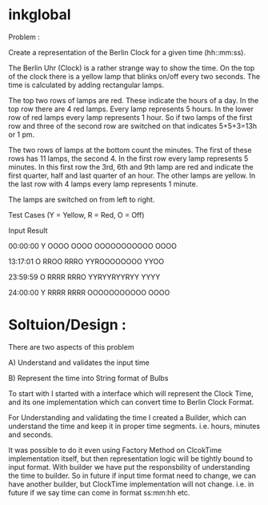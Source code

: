 inkglobal
=========

Problem : 

Create a representation of the Berlin Clock for a given time (hh::mm:ss).

The Berlin Uhr (Clock) is a rather strange way to show the time. On the top of the clock there is a yellow lamp that blinks on/off every two seconds. The time is calculated by adding rectangular lamps.

The top two rows of lamps are red. These indicate the hours of a day. In the top row there are 4 red lamps. Every lamp represents 5 hours. In the lower row of red lamps every lamp represents 1 hour. So if two lamps of the first row and three of the second row are switched on that indicates 5+5+3=13h or 1 pm.

The two rows of lamps at the bottom count the minutes. The first of these rows has 11 lamps, the second 4. In the first row every lamp represents 5 minutes. In this first row the 3rd, 6th and 9th lamp are red and indicate the first quarter, half and last quarter of an hour. The other lamps are yellow. In the last row with 4 lamps every lamp represents 1 minute.

The lamps are switched on from left to right.

Test Cases (Y = Yellow, R = Red, O = Off)

Input     Result 

00:00:00  Y OOOO OOOO OOOOOOOOOOO OOOO

13:17:01  O RROO RRRO YYROOOOOOOO YYOO

23:59:59  O RRRR RRRO YYRYYRYYRYY YYYY

24:00:00  Y RRRR RRRR OOOOOOOOOOO OOOO


Soltuion/Design : 
=================

There are two aspects of this problem

A) Understand and validates the input time

B) Represent the time into String format of Bulbs

To start with I started with a interface which will represent the Clock Time, and its one implementation which can convert time to Berlin Clock Format.

For Understanding and validating the time I created a Builder, which can understand the time and keep it in proper time segments. i.e. hours, minutes and seconds.

It was possible to do it even using Factory Method on ClcokTime implementation itself, but then representation logic will be tightly bound to input format. With builder we have put the responsbility of understanding the time to builder. So in future if input time format need to change, we can have another builder, but ClockTime implementation will not change.
i.e. in future if we say time can come in format ss:mm:hh etc.





